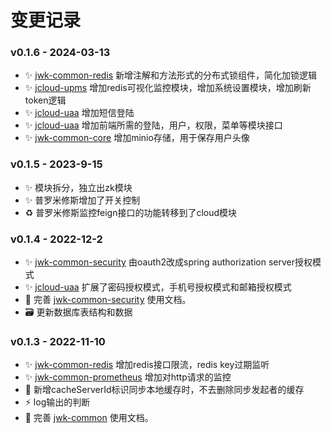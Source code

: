 # 变更记录

### v0.1.6 - 2024-03-13
- :sparkles: [jwk-common-redis](jwk-common/jwk-common-redis) 新增注解和方法形式的分布式锁组件，简化加锁逻辑
- :sparkles: [jcloud-upms](jcloud-upms) 增加redis可视化监控模块，增加系统设置模块，增加刷新token逻辑
- :sparkles: [jcloud-uaa](jcloud-uaa) 增加短信登陆
- :sparkles: [jcloud-uaa](jcloud-uaa) 增加前端所需的登陆，用户，权限，菜单等模块接口
- :sparkles: [jwk-common-core](jwk-common/jwk-common-core) 增加minio存储，用于保存用户头像

### v0.1.5 - 2023-9-15
- :sparkles: 模块拆分，独立出zk模块
- :sparkles: 普罗米修斯增加了开关控制
- :recycle: 普罗米修斯监控feign接口的功能转移到了cloud模块
  
### v0.1.4 - 2022-12-2
- :sparkles: [jwk-common-security](jwk-common/jwk-common-security) 由oauth2改成spring authorization server授权模式
- :sparkles: [jcloud-uaa](jcloud-uaa)  扩展了密码授权模式，手机号授权模式和邮箱授权模式
- :memo: 完善 [jwk-common-security](jwk-common/jwk-common-security) 使用文档。
- :card_file_box: 更新数据库表结构和数据


### v0.1.3 - 2022-11-10
- :sparkles: [jwk-common-redis](jwk-common/jwk-common-redis) 增加redis接口限流，redis key过期监听
- :sparkles: [jwk-common-prometheus](jwk-common/jwk-common-prometheus) 增加对http请求的监控
- :bug: 新增cacheServerId标识同步本地缓存时，不去删除同步发起者的缓存
- :zap: log输出的判断
- :memo: 完善 [jwk-common](jwk-common) 使用文档。
